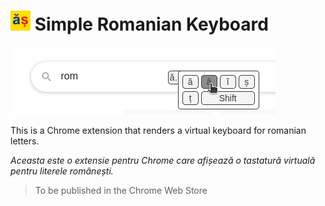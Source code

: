 # ![](images/icon-32.png) Simple Romanian Keyboard

![](images/screenshot.png)

This is a Chrome extension that renders a virtual keyboard for romanian letters.

_Aceasta este o extensie pentru Chrome care afișează o tastatură virtuală pentru literele românești._

> To be published in the Chrome Web Store
